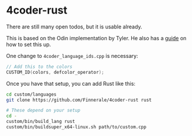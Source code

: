 # 4coder-rust

There are still many open todos, but it is usable already.

This is based on the Odin implementation by Tyler. He also has a [guide] on how to set this up.

One change to `4coder_language_ids.cpp` is necessary:
```cpp
// Add this to the colors
CUSTOM_ID(colors, defcolor_operator);
```

Once you have that setup, you can add Rust like this:
```bash
cd custom/languages
git clone https://github.com/Finnerale/4coder-rust rust

# These depend on your setup
cd -
custom/bin/build_lang rust
custom/bin/buildsuper_x64-linux.sh path/to/custom.cpp
```

[guide]: https://github.com/terickson001/4files/blob/aff74bf50925b6b07a3ad1da08f901fb306ff56c/custom/4coder_terickson_language.cpp#L4
